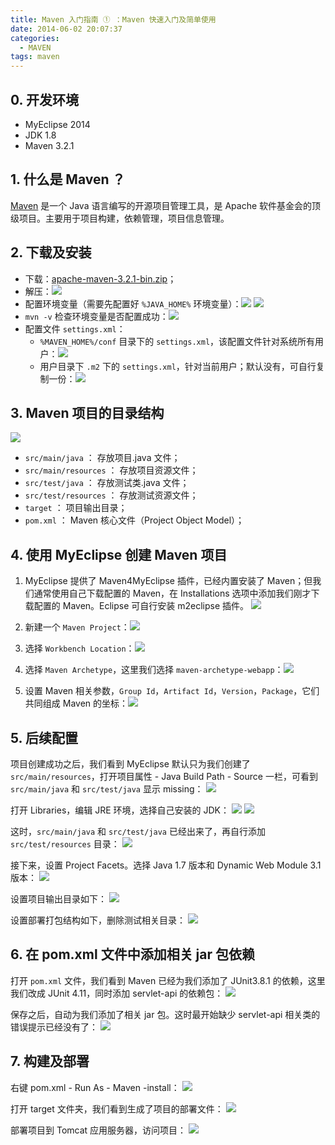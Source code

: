 ```yaml
---
title: Maven 入门指南 ① ：Maven 快速入门及简单使用
date: 2014-06-02 20:07:37
categories:
  - MAVEN
tags: maven
---
```


## 0. 开发环境

- MyEclipse 2014
- JDK 1.8
- Maven 3.2.1

## 1. 什么是 Maven ？

[Maven](https://maven.apache.org/) 是一个 Java 语言编写的开源项目管理工具，是 Apache 软件基金会的顶级项目。主要用于项目构建，依赖管理，项目信息管理。

## 2. 下载及安装

- 下载：[apache-maven-3.2.1-bin.zip](https://archive.apache.org/dist/maven/maven-3/3.2.1/binaries/apache-maven-3.2.1-bin.zip)；
- 解压：![](/images/maven-guide-01/maven-guide-01-001.png)
- 配置环境变量（需要先配置好 `%JAVA_HOME%` 环境变量）：![](/images/maven-guide-01/maven-guide-01-002.png) ![](/images/maven-guide-01/maven-guide-01-003.png)
- `mvn -v` 检查环境变量是否配置成功：![](/images/maven-guide-01/maven-guide-01-004.png)
- 配置文件 `settings.xml`：
  - `%MAVEN_HOME%/conf` 目录下的 `settings.xml`，该配置文件针对系统所有用户：![](/images/maven-guide-01/maven-guide-01-005.png)
  - 用户目录下 `.m2` 下的 `settings.xml`，针对当前用户；默认没有，可自行复制一份：![](/images/maven-guide-01/maven-guide-01-006.png)

## 3. Maven 项目的目录结构

![](/images/maven-guide-01/maven-guide-01-007.png)

- `src/main/java` ： 存放项目.java 文件；
- `src/main/resources` ： 存放项目资源文件；
- `src/test/java` ： 存放测试类.java 文件；
- `src/test/resources` ： 存放测试资源文件；
- `target` ： 项目输出目录；
- `pom.xml` ： Maven 核心文件（Project Object Model）；

## 4. 使用 MyEclipse 创建 Maven 项目

1. MyEclipse 提供了 Maven4MyEclipse 插件，已经内置安装了 Maven；但我们通常使用自己下载配置的 Maven，在 Installations 选项中添加我们刚才下载配置的 Maven。Eclipse 可自行安装 m2eclipse 插件。
   ![](/images/maven-guide-01/maven-guide-01-008.png)

2. 新建一个 `Maven Project`：![](/images/maven-guide-01/maven-guide-01-009.png)

3. 选择 `Workbench Location`：![](/images/maven-guide-01/maven-guide-01-010.png)

4. 选择 `Maven Archetype`，这里我们选择 `maven-archetype-webapp`：![](/images/maven-guide-01/maven-guide-01-011.png)

5. 设置 Maven 相关参数，`Group Id`，`Artifact Id`，`Version`，`Package`，它们共同组成 Maven 的坐标：![](/images/maven-guide-01/maven-guide-01-012.png)

## 5. 后续配置

项目创建成功之后，我们看到 MyEclipse 默认只为我们创建了 `src/main/resources`，打开项目属性 - Java Build Path - Source 一栏，可看到 `src/main/java` 和 `src/test/java` 显示 missing：
![](/images/maven-guide-01/maven-guide-01-013.png)

打开 Libraries，编辑 JRE 环境，选择自己安装的 JDK：
![](/images/maven-guide-01/maven-guide-01-014.png) ![](/images/maven-guide-01/maven-guide-01-015.png)

这时，`src/main/java` 和 `src/test/java` 已经出来了，再自行添加 `src/test/resources` 目录：
![](/images/maven-guide-01/maven-guide-01-016.png)

接下来，设置 Project Facets。选择 Java 1.7 版本和 Dynamic Web Module 3.1 版本：
![](/images/maven-guide-01/maven-guide-01-017.png)

设置项目输出目录如下：
![](/images/maven-guide-01/maven-guide-01-018.png)

设置部署打包结构如下，删除测试相关目录：
![](/images/maven-guide-01/maven-guide-01-019.png)

## 6. 在 pom.xml 文件中添加相关 jar 包依赖

打开 `pom.xml` 文件，我们看到 Maven 已经为我们添加了 JUnit3.8.1 的依赖，这里我们改成 JUnit 4.11，同时添加 servlet-api 的依赖包：
![](/images/maven-guide-01/maven-guide-01-020.png)

保存之后，自动为我们添加了相关 jar 包。这时最开始缺少 servlet-api 相关类的错误提示已经没有了：
![](/images/maven-guide-01/maven-guide-01-021.png)

## 7. 构建及部署

右键 pom.xml - Run As - Maven -install：
![](/images/maven-guide-01/maven-guide-01-022.png)

打开 target 文件夹，我们看到生成了项目的部署文件：
![](/images/maven-guide-01/maven-guide-01-023.png)

部署项目到 Tomcat 应用服务器，访问项目：
![](/images/maven-guide-01/maven-guide-01-024.png)
